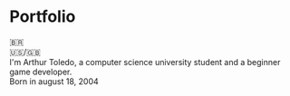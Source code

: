 # Portfolio
🇧🇷<br/> 
🇺🇸/🇬🇧<br/>
I'm Arthur Toledo, a computer science university student and a beginner game developer.<br/> 
Born in august 18, 2004<br/> 
